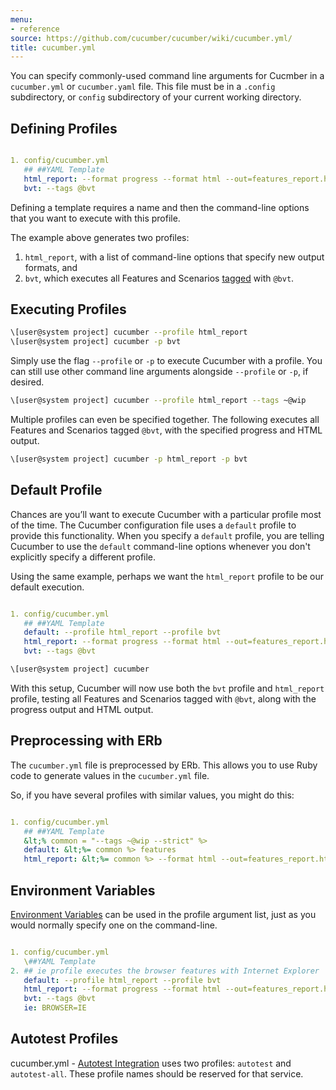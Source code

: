 ```yaml
---
menu:
- reference
source: https://github.com/cucumber/cucumber/wiki/cucumber.yml/
title: cucumber.yml
---
```


You can specify commonly-used command line arguments for Cucmber in a `cucumber.yml` or `cucumber.yaml` file. 
This file must be in a `.config` subdirectory, or `config` subdirectory of your current working directory.

## Defining Profiles

```yaml

1. config/cucumber.yml
   ## ##YAML Template
   html_report: --format progress --format html --out=features_report.html
   bvt: --tags @bvt
   ```

Defining a template requires a name and then the command-line options that you 
want to execute with this profile. 

The example above generates two profiles: 

1. `html_report`, with a list of command-line options that specify new output formats, and 
2. `bvt`, which executes all Features and Scenarios [tagged](/cucumber/tags/) with `@bvt`.

## Executing Profiles

```bash
\[user@system project] cucumber --profile html_report
\[user@system project] cucumber -p bvt
```

Simply use the flag `--profile` or `-p` to execute Cucumber with a profile.
You can still use other command line arguments alongside `--profile` or `-p`, 
if desired.

```bash
\[user@system project] cucumber --profile html_report --tags ~@wip
```

Multiple profiles can even be specified together. The following executes all 
Features and Scenarios tagged `@bvt`, with the specified progress and HTML 
output.

```bash
\[user@system project] cucumber -p html_report -p bvt
```

## Default Profile

Chances are you’ll want to execute Cucumber with a particular profile most of the time. 
The Cucumber configuration file uses a `default` profile to provide this functionality. 
When you specify a `default` profile, you are telling Cucumber to use the `default` command-line options whenever you don't explicitly specify a different profile.

Using the same example, perhaps we want the `html_report` profile to be our default execution.
```yaml

1. config/cucumber.yml
   ## ##YAML Template
   default: --profile html_report --profile bvt
   html_report: --format progress --format html --out=features_report.html
   bvt: --tags @bvt
   ```


```bash
\[user@system project] cucumber
```

With this setup, Cucumber will now use both the `bvt` profile and `html_report`
profile, testing all Features and Scenarios tagged with `@bvt`, along with the 
progress output and HTML output.

## Preprocessing with ERb

The `cucumber.yml` file is preprocessed by ERb. This allows you to use Ruby code 
to generate values in the `cucumber.yml` file. 

So, if you have several profiles with similar values, you might do this:

```yaml

1. config/cucumber.yml
   ## ##YAML Template
   &lt;% common = "--tags ~@wip --strict" %>
   default: &lt;%= common %> features
   html_report: &lt;%= common %> --format html --out=features_report.html features
   ```

## Environment Variables

[Environment Variables](/cucumber/environment-variables/) can be used in the profile argument list, just as you would normally specify one on the command-line.

```yaml

1. config/cucumber.yml
   \##YAML Template
2. ## ie profile executes the browser features with Internet Explorer
   default: --profile html_report --profile bvt
   html_report: --format progress --format html --out=features_report.html
   bvt: --tags @bvt
   ie: BROWSER=IE
   ```

## Autotest Profiles

cucumber.yml - [Autotest Integration](/wiki/autotest-integration)
 uses two profiles: `autotest` and `autotest-all`.
These profile names should be reserved for that service.
